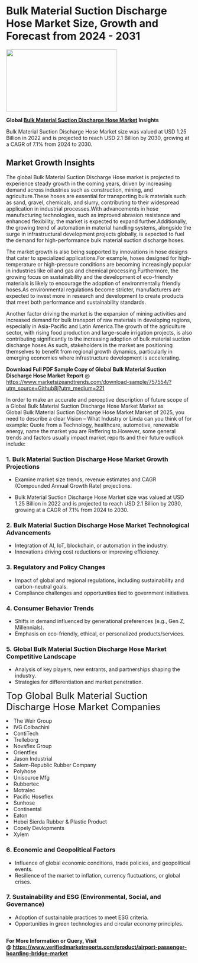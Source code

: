 <H1>Bulk Material Suction Discharge Hose Market Size, Growth and Forecast from 2024 - 2031</H1><img class="aligncenter size-medium wp-image-584254" src="https://thirdeyenews.in/wp-content/uploads/2024/09/Global-Market-Research-300x168.jpeg" alt="" width="300" height="168" /><p><strong>Global&nbsp;<a href="https://www.marketsizeandtrends.com/download-sample/757554/?utm_source=Github8j?utm_medium=221">Bulk Material Suction Discharge Hose Market</a> Insights</strong></p><p>Bulk Material Suction Discharge Hose Market size was valued at USD 1.25 Billion in 2022 and is projected to reach USD 2.1 Billion by 2030, growing at a CAGR of 7.1% from 2024 to 2030.</p><p><h2>Market Growth Insights</h2> <p>The global Bulk Material Suction Discharge Hose market is projected to experience steady growth in the coming years, driven by increasing demand across industries such as construction, mining, and agriculture.These hoses are essential for transporting bulk materials such as sand, gravel, chemicals, and slurry, contributing to their widespread application in industrial processes.With advancements in hose manufacturing technologies, such as improved abrasion resistance and enhanced flexibility, the market is expected to expand further.Additionally, the growing trend of automation in material handling systems, alongside the surge in infrastructural development projects globally, is expected to fuel the demand for high-performance bulk material suction discharge hoses.</p> <p>The market growth is also being supported by innovations in hose designs that cater to specialized applications.For example, hoses designed for high-temperature or high-pressure conditions are becoming increasingly popular in industries like oil and gas and chemical processing.Furthermore, the growing focus on sustainability and the development of eco-friendly materials is likely to encourage the adoption of environmentally friendly hoses.As environmental regulations become stricter, manufacturers are expected to invest more in research and development to create products that meet both performance and sustainability standards.</p> <p>Another factor driving the market is the expansion of mining activities and increased demand for bulk transport of raw materials in developing regions, especially in Asia-Pacific and Latin America.The growth of the agriculture sector, with rising food production and large-scale irrigation projects, is also contributing significantly to the increasing adoption of bulk material suction discharge hoses.As such, stakeholders in the market are positioning themselves to benefit from regional growth dynamics, particularly in emerging economies where infrastructure development is accelerating.</p> <p><span class=""><strong>Download Full PDF Sample Copy of Global Bulk Material Suction Discharge Hose Market Report</strong> @ <a href="https://www.marketsizeandtrends.com/download-sample/757554/?utm_source=Github8j?utm_medium=221" target="_blank">https://www.marketsizeandtrends.com/download-sample/757554/?utm_source=Github8j?utm_medium=221</a></span></p><p>In order to make an accurate and perceptive description of future scope of a Global&nbsp;Bulk Material Suction Discharge Hose Market Market as Global&nbsp;Bulk Material Suction Discharge Hose Market Market of 2025, you need to describe a clear Vision &ndash; What Industry or Linda can you think of for example: Quote from a Technology, healthcare, automotive, renewable energy, name the market you are Reffering to.However, some general trends and factors usually impact market reports and their future outlook include:</p><h3>1.&nbsp;<strong>Bulk Material Suction Discharge Hose Market Growth Projections</strong></h3><ul><li>Examine market size trends, revenue estimates and CAGR (Compounded Annual Growth Rate) projections.</li><li><p>Bulk Material Suction Discharge Hose Market size was valued at USD 1.25 Billion in 2022 and is projected to reach USD 2.1 Billion by 2030, growing at a CAGR of 7.1% from 2024 to 2030.</p></li></ul><h3>2.&nbsp;<strong>Bulk Material Suction Discharge Hose Market Technological Advancements</strong></h3><ul><li>Integration of AI, IoT, blockchain, or automation in the industry.</li><li>Innovations driving cost reductions or improving efficiency.</li></ul><h3>3.&nbsp;<strong>Regulatory and Policy Changes</strong></h3><ul><li>Impact of global and regional regulations, including sustainability and carbon-neutral goals.</li><li>Compliance challenges and opportunities tied to government initiatives.</li></ul><h3>4.&nbsp;<strong>Consumer Behavior Trends</strong></h3><ul><li>Shifts in demand influenced by generational preferences (e.g., Gen Z, Millennials).</li><li>Emphasis on eco-friendly, ethical, or personalized products/services.</li></ul><h3>5.&nbsp;<strong>Global Bulk Material Suction Discharge Hose Market Competitive Landscape</strong></h3><ul><li>Analysis of key players, new entrants, and partnerships shaping the industry.</li><li>Strategies for differentiation and market penetration.</li></ul><p data-pm-slice="1 1 []"><span style="color: inherit; font-family: inherit; font-size: 25px;">Top Global Bulk Material Suction Discharge Hose Market Companies</span></p><div class="" data-test-id=""><p><li>The Weir Group</li><li> IVG Colbachini</li><li> ContiTech</li><li> Trelleborg</li><li> Novaflex Group</li><li> Orientflex</li><li> Jason Industrial</li><li> Salem-Republic Rubber Company</li><li> Polyhose</li><li> Unisource Mfg</li><li> Rubbertec</li><li> Motralec</li><li> Pacific Hoseflex</li><li> Sunhose</li><li> Continental</li><li> Eaton</li><li> Hebei Sierda Rubber & Plastic Product</li><li> Copely Devlopments</li><li> Xylem</li></p></div><h3>6.&nbsp;<strong>Economic and Geopolitical Factors</strong></h3><ul><li>Influence of global economic conditions, trade policies, and geopolitical events.</li><li>Resilience of the market to inflation, currency fluctuations, or global crises.</li></ul><h3>7.&nbsp;<strong>Sustainability and ESG (Environmental, Social, and Governance)</strong></h3><ul><li>Adoption of sustainable practices to meet ESG criteria.</li><li>Opportunities in green technologies and circular economy principles.</li></ul><h2><strong style="font-size: 14px;">For More Information or Query, Visit @&nbsp;</strong><a style="background-color: #ffffff; font-size: 14px;" href="https://www.marketsizeandtrends.com/report/bulk-material-suction-discharge-hose-market/" target="_blank">https://www.verifiedmarketreports.com/product/airport-passenger-boarding-bridge-market</a></h2>